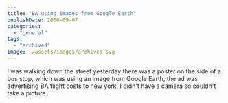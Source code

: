 ```yaml
---
title: "BA using images from Google Earth"
publishDate: 2006-09-07
categories: 
  - "general"
tags: 
  - "archived"
image: ~/assets/images/archived.svg
---
```


I was walking down the street yesterday there was a poster on the side of a bus stop, which was using an image from Google Earth, the ad was advertising BA flight costs to new york, I didn't have a camera so couldn't take a picture.
